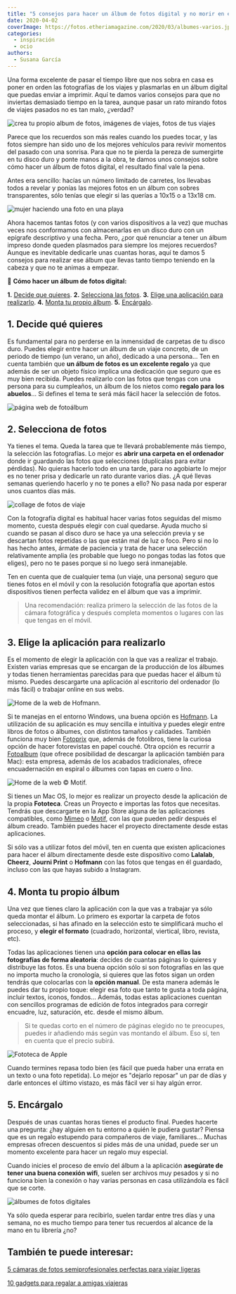 ```yaml
---
title: "5 consejos para hacer un álbum de fotos digital y no morir en el intento"
date: 2020-04-02
coverImage: https://fotos.etheriamagazine.com/2020/03/albumes-varios.jpg
categories: 
  - inspiración
  - ocio
authors: 
  - Susana García
---
```


Una forma excelente de pasar el tiempo libre que nos sobra en casa es poner en orden las 
fotografías de los viajes y plasmarlas en un álbum digital que puedas enviar a imprimir. 
Aquí te damos varios consejos para que no inviertas demasiado tiempo en la tarea, aunque 
pasar un rato mirando fotos de viajes pasados no es tan malo, ¿verdad? 

![crea tu propio album de fotos, imágenes de viajes, fotos de tus viajes](https://fotos.etheriamagazine.com/2020/03/albumes-varios.jpg "No renuncies a imprimir tus álbumes de fotos.")

Parece que los recuerdos son más reales cuando los puedes tocar, y las fotos siempre han 
sido uno de los mejores vehículos para revivir momentos del pasado con una sonrisa. Para 
que no te pierda la pereza de sumergirte en tu disco duro y ponte manos a la obra, te 
damos unos consejos sobre cómo hacer un álbum de fotos digital, el resultado final vale 
la pena. 

Antes era sencillo: hacías un número limitado de carretes, los llevabas todos a revelar 
y ponías las mejores fotos en un álbum con sobres transparentes, sólo tenías que elegir 
si las querías a 10x15 o a 13x18 cm. 

![mujer haciendo una foto en una playa](https://fotos.etheriamagazine.com/2020/03/albumes-fotografa.jpg "Las fotografías forman parte de todos los viajes. © Nirmal Rajendharkumar")

Ahora hacemos tantas fotos (y con varios dispositivos a la vez) que muchas veces nos 
conformamos con almacenarlas en un disco duro con un epígrafe descriptivo y una fecha. 
Pero, ¿por qué renunciar a tener un álbum impreso donde queden plasmados para siempre 
los mejores recuerdos? Aunque es inevitable dedicarle unas cuantas horas, aquí te damos 
5 consejos para realizar ese álbum que llevas tanto tiempo teniendo en la cabeza y que 
no te animas a empezar. 

📌 **Cómo hacer un álbum de fotos digital:** 

**1.** [Decide que quieres](#Decide). **2.** [Selecciona las fotos](#Selecciona). **3.** [Elige 
una aplicación para realizarlo](#Elige). **4\.** [Monta tu propio álbum](#Monta). **5.** [Encárgalo](#Encarga). 

## 1\. Decide qué quieres

Es fundamental para no perderse en la inmensidad de carpetas de tu disco duro. Puedes 
elegir entre hacer un álbum de un viaje concreto, de un periodo de tiempo (un verano, un 
año), dedicado a una persona… Ten en cuenta también que **un álbum de fotos es un 
excelente regalo** ya que además de ser un objeto físico implica una dedicación que 
seguro que es muy bien recibida. Puedes realizarlo con las fotos que tengas con una 
persona para su cumpleaños, un álbum de los nietos como **regalo para los abuelos**… Si 
defines el tema te será más fácil hacer la selección de fotos. 

![página web de fotoálbum](https://fotos.etheriamagazine.com/2020/03/albumes-fotos-fotoalbum.jpg "Es fundamental elegir al principio el tipo de álbum que quieres. © Fotoalbum")

## 2\. Selecciona de fotos

Ya tienes el tema. Queda la tarea que te llevará probablemente más tiempo, la selección 
las fotografías. Lo mejor es **abrir una carpeta en el ordenador** donde ir guardando 
las fotos que selecciones (duplícalas para evitar pérdidas). No quieras hacerlo todo en 
una tarde, para no agobiarte lo mejor es no tener prisa y dedicarle un rato durante 
varios días. ¿A qué llevas semanas queriendo hacerlo y no te pones a ello? No pasa nada 
por esperar unos cuantos días más. 

![collage de fotos de viaje](https://fotos.etheriamagazine.com/2020/03/albumes-fotos.jpg "Elegir las fotografías es lo que te llevará más tiempo.")

Con la fotografía digital es habitual hacer varias fotos seguidas del mismo momento, 
cuesta después elegir con cual quedarse. Ayuda mucho si cuando se pasan al disco duro se 
hace ya una selección previa y se descartan fotos repetidas o las que están mal de luz o 
foco. Pero si no lo has hecho antes, ármate de paciencia y trata de hacer una selección 
relativamente amplia (es probable que luego no pongas todas las fotos que eliges), pero 
no te pases porque si no luego será inmanejable. 

Ten en cuenta que de cualquier tema (un viaje, una persona) seguro que tienes fotos en 
el móvil y con la resolución fotografía que aportan estos dispositivos tienen perfecta 
validez en el álbum que vas a imprimir. 

> Una recomendación: realiza primero la selección de las fotos de la cámara fotográfica y 
> después completa momentos o lugares con las que tengas en el móvil. 

## 3\. Elige la aplicación para realizarlo

Es el momento de elegir la aplicación con la que vas a realizar el trabajo. Existen 
varias empresas que se encargan de la producción de los álbumes y todas tienen 
herramientas parecidas para que puedas hacer el álbum tú mismo. Puedes descargarte una 
aplicación al escritorio del ordenador (lo más fácil) o trabajar online en sus webs. 

![Home de la web de Hofmann.](https://fotos.etheriamagazine.com/2020/03/albumes-hofmann.jpg "Home de la web de © Hofmann.")

Si te manejas en el entorno Windows, una buena opción es [Hofmann](https://www.hofmann.es). 
La utilización de su aplicación es muy sencilla e intuitiva y puedes elegir entre libros 
de fotos o álbumes, con distintos tamaños y calidades. También funciona muy bien [Fotoprix](https://www.fotoprix.com) 
que, además de fotolibros, tiene la curiosa opción de hacer fotorevistas en papel 
couché. Otra opción es recurrir a [Fotoalbum](https://www.fotoalbum.es/album-de-fotos) 
(que ofrece posibilidad de descargar la aplicación también para Mac): esta empresa, 
además de los acabados tradicionales, ofrece encuadernación en espiral o álbumes con 
tapas en cuero o lino. 

![Home de la web  © Motif.](https://fotos.etheriamagazine.com/2020/03/albumes-motif.jpg "Home de la web de © Motif.")

Si tienes un Mac OS, lo mejor es realizar un proyecto desde la aplicación de la propia 
**Fototeca**. Creas un Proyecto e importas las fotos que necesitas. Tendrás que 
descargarte en la App Store alguna de las aplicaciones compatibles, como [Mimeo](https://www.mimeophotos.com) 
o [Motif](https://www.motifphotos.com/es-es/), con las que pueden pedir después el álbum 
creado. También puedes hacer el proyecto directamente desde estas aplicaciones. 

Si sólo vas a utilizar fotos del móvil, ten en cuenta que existen aplicaciones para 
hacer el álbum directamente desde este dispositivo como **Lalalab**, **Cheerz**, 
**Journi Print** o **Hofmann** con las fotos que tengas en él guardado, incluso con las 
que hayas subido a Instagram. 

## 4\. Monta tu propio álbum

Una vez que tienes claro la aplicación con la que vas a trabajar ya sólo queda montar el 
álbum. Lo primero es exportar la carpeta de fotos seleccionadas, si has afinado en la 
selección esto te simplificará mucho el proceso, y **elegir el formato** (cuadrado, 
horizontal, viertical, libro, revista, etc). 

Todas las aplicaciones tienen una **opción para colocar en ellas las fotografías de 
forma aleatoria**: decides de cuantas páginas lo quieres y distribuye las fotos. Es una 
buena opción sólo si son fotografías en las que no importa mucho la cronología, si 
quieres que las fotos sigan un orden tendrás que colocarlas con la **opción manual**. De 
esta manera además le puedes dar tu propio toque: elegir esa foto que tanto te gusta a 
toda página, incluir textos, iconos, fondos… Además, todas estas aplicaciones cuentan 
con sencillos programas de edición de fotos integrados para corregir encuadre, luz, 
saturación, etc. desde el mismo álbum. 

> Si te quedas corto en el número de páginas elegido no te preocupes, puedes ir añadiendo 
> más según vas montando el álbum. Eso sí, ten en cuenta que el precio subirá. 

![Fototeca de Apple](https://fotos.etheriamagazine.com/2020/03/albumes-fotos-fototeca.jpg "Elaboración de un Proyecto en la Fototeca de Mac.")

Cuando termines repasa todo bien (es fácil que pueda haber una errata en un texto o una 
foto repetida). Lo mejor es "dejarlo reposar" un par de días y darle entonces el último 
vistazo, es más fácil ver si hay algún error. 

## 5\. Encárgalo

Después de unas cuantas horas tienes el producto final. Puedes hacerte una pregunta: 
¿hay alguien en tu entorno a quién le pudiera gustar? Piensa que es un regalo estupendo 
para compañeros de viaje, familiares… Muchas empresas ofrecen descuentos si pides más de 
una unidad, puede ser un momento excelente para hacer un regalo muy especial. 

Cuando inicies el proceso de envío del álbum a la aplicación **asegúrate de tener una 
buena conexión wifi**, suelen ser archivos muy pesados y si no funciona bien la conexión 
o hay varias personas en casa utilizándola es fácil que se corte. 

![álbumes de fotos digitales](https://fotos.etheriamagazine.com/2020/03/albumes-abiertos-fotos.jpg "Varios tipos de álbum.")

Ya sólo queda esperar para recibirlo, suelen tardar entre tres días y una semana, no es 
mucho tiempo para tener tus recuerdos al alcance de la mano en tu librería ¿no? 

## También te puede interesar:

[5 cámaras de fotos semiprofesionales perfectas para viajar 
ligeras](https://etheriamagazine.com/2020/11/25/5-camaras-de-fotos-semiprofesionales-perfectas-para-viajar-ligeras/) 

[10 gadgets para regalar a amigas 
viajeras](https://etheriamagazine.com/2020/04/23/10-gadgets-para-regalar-a-madres-viajeras/)
